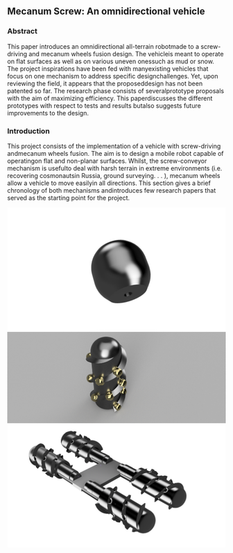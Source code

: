 ## Mecanum Screw: An omnidirectional vehicle

### Abstract

This  paper  introduces  an  omnidirectional  all-terrain  robotmade to a screw-driving and mecanum wheels fusion design. The vehicleis meant to operate on flat surfaces as well as on various uneven onessuch as mud or snow.
The project inspirations have been fed with manyexisting vehicles that focus on one mechanism to address specific designchallenges. Yet, upon reviewing the field, it appears that the proposeddesign has not been patented so far.
The research phase consists of severalprototype proposals with the aim of maximizing efficiency. This paperdiscusses the different prototypes with respect to tests and results butalso suggests future improvements to the design.

### Introduction

This project consists of the implementation of a vehicle with screw-driving andmecanum wheels fusion. The aim is to design a mobile robot capable of operatingon flat and non-planar surfaces.
Whilst, the screw-conveyor mechanism is usefulto deal with harsh terrain in extreme environments (i.e. recovering cosmonautsin Russia, ground surveying. . . ), mecanum wheels allow a vehicle to move easilyin all directions.
This section gives a brief chronology of both mechanisms andintroduces few research papers that served as the starting point for the project.

<img src="https://github.com/plymouth-roco/Team_Beta-Mecanum-Screw-Robot/blob/master/Images/10%20-%20Final%20roller%20prototype.png"/>

<img src="https://github.com/plymouth-roco/Team_Beta-Mecanum-Screw-Robot/blob/master/Images/8%20-%20Completed%20design.png"/>

<img src="https://github.com/plymouth-roco/Team_Beta-Mecanum-Screw-Robot/blob/master/Images/15%20-%20Second%20complete%20version%20prototype.png"/>